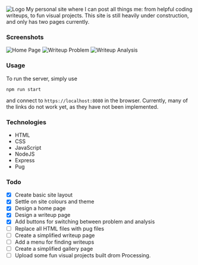 ![Logo](https://github.com/Gomango999/midnight-code/images/logo/1x/logo_full_purple.png)
My personal site where I can post all things me: from helpful coding writeups, to fun visual projects.
This site is still heavily under construction, and only has two pages currently.

### Screenshots
![Home Page](https://github.com/Gomango999/midnight-code/images/screenshots/home_page.png)
![Writeup Problem](https://github.com/Gomango999/midnight-code/images/screenshots/writeup_problem.png)
![Writeup Analysis](https://github.com/Gomango999/midnight-code/images/screenshots/writeup_analysis.png)

### Usage
To run the server, simply use
```
npm run start
```
and connect to `https://localhost:8080` in the browser. Currently, many of the links do not work yet, as they have not been implemented.

### Technologies
- HTML
- CSS
- JavaScript
- NodeJS
- Express
- Pug

### Todo
- [x] Create basic site layout
- [x] Settle on site colours and theme
- [x] Design a home page
- [x] Design a writeup page
- [x] Add buttons for switching between problem and analysis
- [ ] Replace all HTML files with pug files
- [ ] Create a simplified writeup page
- [ ] Add a menu for finding writeups
- [ ] Create a simplified gallery page
- [ ] Upload some fun visual projects built drom Processing.

